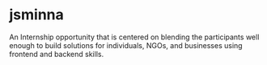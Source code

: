 # jsminna

An Internship opportunity that is centered on blending the participants well enough to build solutions for individuals, NGOs, and businesses using frontend and backend skills.

